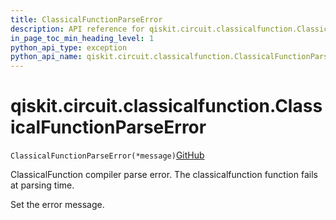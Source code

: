 ```yaml
---
title: ClassicalFunctionParseError
description: API reference for qiskit.circuit.classicalfunction.ClassicalFunctionParseError
in_page_toc_min_heading_level: 1
python_api_type: exception
python_api_name: qiskit.circuit.classicalfunction.ClassicalFunctionParseError
---
```


# qiskit.circuit.classicalfunction.ClassicalFunctionParseError

<span id="qiskit.circuit.classicalfunction.ClassicalFunctionParseError" />

`ClassicalFunctionParseError(*message)`[GitHub](https://github.com/qiskit/qiskit/tree/stable/0.22/qiskit/circuit/classicalfunction/exceptions.py "view source code")

ClassicalFunction compiler parse error. The classicalfunction function fails at parsing time.

Set the error message.

